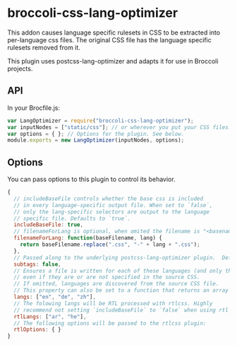 # broccoli-css-lang-optimizer

This addon causes language specific rulesets in CSS to be extracted into
per-language css files. The original CSS file has the language specific
rulesets removed from it.

This plugin uses postcss-lang-optimizer and adapts it for use in
Broccoli projects.

## API

In your Brocfile.js:

```js
var LangOptimizer = require("broccoli-css-lang-optimizer");
var inputNodes = ["static/css"]; // or wherever you put your CSS files.
var options = { }; // Options for the plugin. See below.
module.exports = new LangOptimizer(inputNodes, options);
```

## Options

You can pass options to this plugin to control its behavior.

```js
{
  // includeBaseFile controls whether the base css is included
  // in every language-specific output file. When set to `false`,
  // only the lang-specific selectors are output to the language
  // specific file. Defaults to `true`.
  includeBaseFile: true,
  // filenameForLang is optional, when omited the filename is "<basename>_<lang>.css"
  filenameForLang: function(baseFilename, lang) {
    return baseFilename.replace(".css", "-" + lang + ".css");
  },
  // Passed along to the underlying postcss-lang-optimizer plugin.  Defaults to false.
  subtags: false,
  // Ensures a file is written for each of these languages (and only these languages)
  // even if they are or are not specified in the source CSS.
  // If omitted, languages are discovered from the source CSS file.
  // This property can also be set to a function that returns an array of langs.
  langs: ["en", "de", "zh"],
  // The folowing langs will be RTL processed with rtlcss. Highly
  // recommend not setting `includeBaseFile` to `false` when using rtl flipping.
  rtlLangs: ["ar", "he"],
  // The following options will be passed to the rtlcss plugin:
  rtlOptions: { }
}
```

